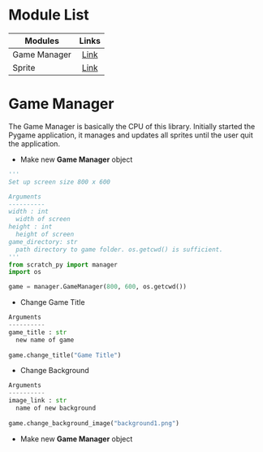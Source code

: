 # Module List
| Modules    				| Links          																	|
| ------------------------- | :-------------------------------------------------------------------------------: |
| Game Manager    	| [Link](https://github.com/Gordon003/Scratch-To-Python#game-manager) 	|
| Sprite     				| [Link](here) 	|

# Game Manager
The Game Manager is basically the CPU of this library. Initially started the Pygame application, it manages and updates all sprites until the user quit the application.

- Make new **Game Manager** object
```python
'''
Set up screen size 800 x 600

Arguments
----------
width : int
  width of screen
height : int
  height of screen
game_directory: str
  path directory to game folder. os.getcwd() is sufficient.
'''
from scratch_py import manager
import os

game = manager.GameManager(800, 600, os.getcwd())
```

- Change Game Title
```python
Arguments
----------
game_title : str
  new name of game
  
game.change_title("Game Title")
```

- Change Background
```python
Arguments
----------
image_link : str
  name of new background
  
game.change_background_image("background1.png")
```

- Make new **Game Manager** object
```python
```
